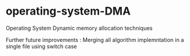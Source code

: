 operating-system-DMA
====================

Operating System Dynamic memory allocation techniques

Further future improvements :
Merging all algorithm implemntation in a single file using switch case 
